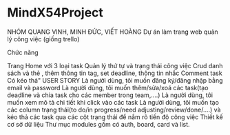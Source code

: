 # MindX54Project
NHÓM QUANG VINH, MINH ĐỨC, VIẾT HOÀNG
Dự án làm trang web quản lý công việc (giống trello)

Chức năng

Trang Home với 3 loại task
Quản lý thứ tự và trạng thái công việc
Crud danh sách và thẻ , thêm thông tin tag, set deadline, thông tin nhắc
Comment task
Có kéo thả"
USER STORY
Là người dùng, tôi muốn đăng ký/đăng nhập bằng email và password
Là người dùng, tôi muốn thêm/sửa/xoá các task(tạo deadline và chia task cho các member trong team,….)
Là người dùng, tôi muốn xem mô tả chi tiết khi click vào các task
Là người dùng, tôi muốn tạo các column trạng thái(to do/in progress/need adjusting/review/done/….) và kéo thả các task qua các cột trạng thái để nắm rõ tiến độ công việc
Thiết kế cơ sở dữ liệu
Thư mục modules gồm có auth, board, card và list.
